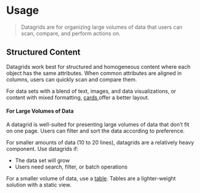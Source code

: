 # Usage

> Datagrids are for organizing large volumes of data that users can scan, compare, and perform actions on.

## Structured Content

Datagrids work best for structured and homogeneous content where each object has the same attributes. When common
attributes are aligned in columns, users can quickly scan and compare them.

For data sets with a blend of text, images, and data visualizations, or content with mixed formatting, [cards
](/documentation/cards) offer a better layout.

#### For Large Volumes of Data

A datagrid is well-suited for presenting large volumes of data that don’t fit on one page. Users can filter and sort
the data according to preference.

For smaller amounts of data (10 to 20 lines), datagrids are a relatively heavy component. Use datagrids if:

* The data set will grow
* Users need search, filter, or batch operations

For a smaller volume of data, use a [table](/documentation/datagrid/tables). Tables are a lighter-weight solution
with a static view.
